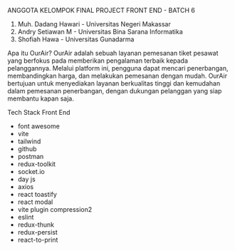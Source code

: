 ANGGOTA KELOMPOK FINAL PROJECT FRONT END - BATCH 6
1. Muh. Dadang Hawari - Universitas Negeri Makassar
2. Andry Setiawan M - Universitas Bina Sarana Informatika
3. Shofiah Hawa - Universitas Gunadarma

Apa itu OurAir?
OurAir adalah sebuah layanan pemesanan tiket pesawat yang berfokus pada memberikan pengalaman terbaik kepada pelanggannya. Melalui platform ini, pengguna dapat mencari penerbangan, membandingkan harga, dan melakukan pemesanan dengan mudah. OurAir bertujuan untuk menyediakan layanan berkualitas tinggi dan kemudahan dalam pemesanan penerbangan, dengan dukungan pelanggan yang siap membantu kapan saja.

Tech Stack Front End
- font awesome
- vite
- tailwind
- github
- postman
- redux-toolkit
- socket.io
- day js
- axios
- react toastify
- react modal
- vite plugin compression2
- eslint
- redux-thunk
- redux-persist
- react-to-print


